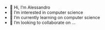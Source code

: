 - 👋 Hi, I’m Alessandro
- 👀 I’m interested in computer science 
- 🌱 I’m currently learning on computer science
- 💞️ I’m looking to collaborate on ...


<!---
AlessandroS94/AlessandroS94 is a ✨ special ✨ repository because its `README.md` (this file) appears on your GitHub profile.
You can click the Preview link to take a look at your changes.
--->

